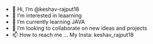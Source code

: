 - 👋 Hi, I’m @keshav-rajput18
- 👀 I’m interested in leaarning
- 🌱 I’m currently learning JAVA
- 💞️ I’m looking to collaborate on new ideas and projects
- 📫 How to reach me ... My Insta: keshav_rajput18

<!---
keshav-rajput18/keshav-rajput18 is a ✨ special ✨ repository because its `README.md` (this file) appears on your GitHub profile.
You can click the Preview link to take a look at your changes.
--->
